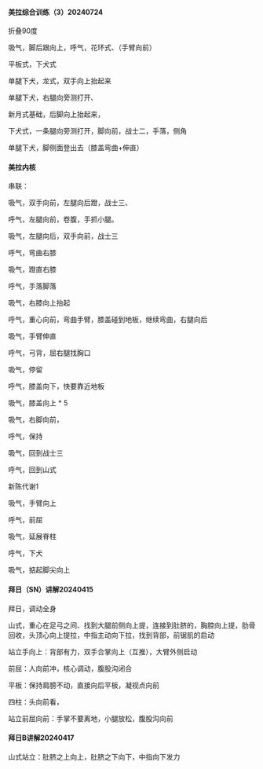 #### 美拉综合训练（3）20240724

折叠90度

吸气，脚后跟向上，呼气，花环式、（手臂向前）

平板式，下犬式

单腿下犬，龙式，双手向上抬起来

单腿下犬，右腿向旁测打开、

新月式基础，后脚向上抬起来，

下犬式，一条腿向旁测打开，脚向前，战士二，手落，侧角

单腿下犬，脚侧面登出去（膝盖弯曲+伸直）



#### 美拉内核

串联：

吸气，双手向前，左腿向后蹬，战士三、

呼气，左腿向前，卷腹，手抓小腿。

吸气，左腿向后，双手向前，战士三

呼气，弯曲右膝

吸气，蹬直右膝

呼气，手落脚落

吸气，右膝向上抬起

呼气，重心向前，弯曲手臂，膝盖碰到地板，继续弯曲，右腿向后

吸气，手臂伸直

呼气，弓背，屈右腿找胸口

吸气，停留

呼气，膝盖向下，快要靠近地板

吸气，膝盖向上 * 5

吸气，右脚向前，

呼气，保持

吸气，回到战士三

呼气，回到山式



新陈代谢1

吸气，手臂向上

呼气，前屈

吸气，延展脊柱

呼气，下犬

吸气，掂起脚尖向上



#### 拜日（SN）讲解20240415

拜日，调动全身

山式，重心在足弓之间、找到大腿前侧向上提，连接到肚脐的，胸腔向上提，肋骨回收，头顶心向上提拉，中指主动向下拉，找到背部，前锯肌的启动

站立手向上：背部有力，双手合掌向上（互推），大臂外侧启动

前屈：人向前冲，核心调动，腹股沟闭合

平板：保持肩膀不动，直接向后平板，凝视点向前

四柱：头向前看，

站立前屈向前：手掌不要离地，小腿放松，腹股沟向前



#### 拜日B讲解20240417

山式站立：肚脐之上向上，肚脐之下向下，中指向下发力



























